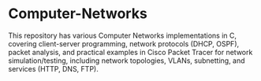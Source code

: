 # Computer-Networks
This repository has various Computer Networks implementations in C, covering client-server programming, network protocols (DHCP, OSPF), packet analysis, and practical examples in Cisco Packet Tracer for network simulation/testing, including network topologies, VLANs, subnetting, and services (HTTP, DNS, FTP).
